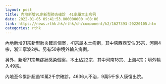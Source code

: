 ```yaml
---
layout: post
title: 內地新增91宗新型肺炎確診　41宗屬本土病例
date: 2022-01-05 09:41:53.000000000 +08:00
link: https://news.rthk.hk/rthk/ch/component/k2/1627393-20220105.htm
categories: rthk
---
```


內地新增91宗新型肺炎確診個案，41宗屬本土病例，其中陝西西安佔35宗，河南4宗，浙江寧波2宗。另有50宗境外輸入病例。

另外，新增71宗無症狀感染個案，本土佔22宗，其中河南18宗、上海4宗；境外輸入49宗。

內地至今累計超過10萬2千宗確診，4636人不治，9萬5千多人康復出院。
